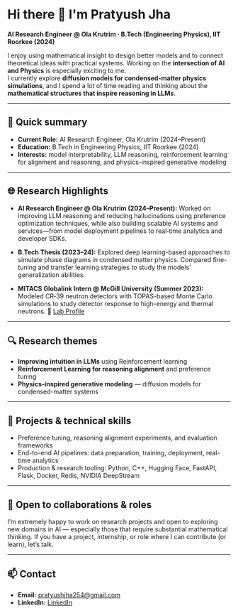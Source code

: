 # Hi there 👋 I'm Pratyush Jha

**AI Research Engineer @ Ola Krutrim · B.Tech (Engineering Physics), IIT Roorkee (2024)**

I enjoy using mathematical insight to design better models and to connect theoretical ideas with practical systems. Working on the **intersection of AI and Physics** is especially exciting to me.  
I currently explore **diffusion models for condensed-matter physics simulations**, and I spend a lot of time reading and thinking about the **mathematical structures that inspire reasoning in LLMs**.

---

## 🔎 Quick summary
- **Current Role:** AI Research Engineer, Ola Krutrim (2024–Present)  
- **Education:** B.Tech in Engineering Physics, IIT Roorkee (2024)  
- **Interests:** model interpretability, LLM reasoning, reinforcement learning for alignment and reasoning, and physics-inspired generative modeling  

---

## 🌐 Research Highlights 
- **AI Research Engineer @ Ola Krutrim (2024–Present):**
  Worked on improving LLM reasoning and reducing hallucinations using preference optimization techniques, while also building scalable AI systems and services—from model deployment pipelines to real‑time analytics and developer SDKs.
  
- **B.Tech Thesis (2023–24):**
  Explored deep learning-based approaches to simulate phase diagrams in condensed matter physics. Compared fine-tuning and transfer learning strategies to study the models' generalization abilities.
  
- **MITACS Globalink Intern @ McGill University (Summer 2023):**
  Modeled CR‑39 neutron detectors with TOPAS-based Monte Carlo simulations to study detector response to high-energy and thermal neutrons.
  🔗 [Lab Profile](https://kildealab.com/author/pratyush-jha/)

---

## 🔍 Research themes
- **Improving intuition in LLMs** using Reinforcement learning  
- **Reinforcement Learning for reasoning alignment** and preference tuning  
- **Physics-inspired generative modeling** — diffusion models for condensed-matter systems

---

## 🧪 Projects & technical skills
- Preference tuning, reasoning alignment experiments, and evaluation frameworks  
- End-to-end AI pipelines: data preparation, training, deployment, real-time analytics  
- Production & research tooling: Python, C++, Hugging Face, FastAPI, Flask, Docker, Redis, NVIDIA DeepStream

---

## 🤝 Open to collaborations & roles
I’m extremely happy to work on research projects and open to exploring new domains in AI — especially those that require substantial mathematical thinking. If you have a project, internship, or role where I can contribute (or learn), let’s talk.

---

## 📫 Contact
- **Email:** [pratyushjha254@gmail.com](mailto:pratyushjha254@gmail.com)  
- **LinkedIn:** [LinkedIn](https://www.linkedin.com/in/pratyush-jha-a93417213/)
